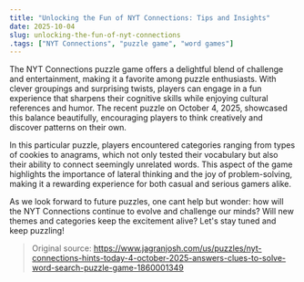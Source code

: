 ```yaml
---
title: "Unlocking the Fun of NYT Connections: Tips and Insights"
date: 2025-10-04
slug: unlocking-the-fun-of-nyt-connections
.tags: ["NYT Connections", "puzzle game", "word games"]
---
```


The NYT Connections puzzle game offers a delightful blend of challenge and entertainment, making it a favorite among puzzle enthusiasts. With clever groupings and surprising twists, players can engage in a fun experience that sharpens their cognitive skills while enjoying cultural references and humor. The recent puzzle on October 4, 2025, showcased this balance beautifully, encouraging players to think creatively and discover patterns on their own.

In this particular puzzle, players encountered categories ranging from types of cookies to anagrams, which not only tested their vocabulary but also their ability to connect seemingly unrelated words. This aspect of the game highlights the importance of lateral thinking and the joy of problem-solving, making it a rewarding experience for both casual and serious gamers alike.

As we look forward to future puzzles, one cant help but wonder: how will the NYT Connections continue to evolve and challenge our minds? Will new themes and categories keep the excitement alive? Let's stay tuned and keep puzzling!

> Original source: https://www.jagranjosh.com/us/puzzles/nyt-connections-hints-today-4-october-2025-answers-clues-to-solve-word-search-puzzle-game-1860001349